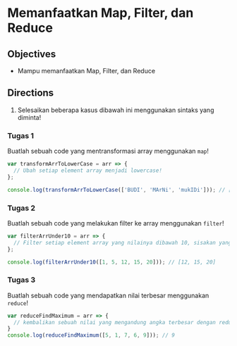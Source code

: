 # Memanfaatkan Map, Filter, dan Reduce

## Objectives

- Mampu memanfaatkan Map, Filter, dan Reduce

## Directions

1. Selesaikan beberapa kasus dibawah ini menggunakan sintaks yang diminta!

### Tugas 1

Buatlah sebuah code yang mentransformasi array menggunakan `map`!

```javascript
var transformArrToLowerCase = arr => {
  // Ubah setiap element array menjadi lowercase!
};

console.log(transformArrToLowerCase(['BUDI', 'MArNi', 'mukIDi'])); // ['budi', 'marni', 'mukidi']
```

### Tugas 2

Buatlah sebuah code yang melakukan filter ke array menggunakan `filter`!

```javascript
var filterArrUnder10 = arr => {
  // Filter setiap element array yang nilainya dibawah 10, sisakan yang 10 ke atas!
};

console.log(filterArrUnder10([1, 5, 12, 15, 20])); // [12, 15, 20]
```

### Tugas 3

Buatlah sebuah code yang mendapatkan nilai terbesar menggunakan `reduce`!
```javascript
var reduceFindMaximum = arr => {
  // kembalikan sebuah nilai yang mengandung angka terbesar dengan reduce!
}
console.log(reduceFindMaximum([5, 1, 7, 6, 9])); // 9
```
